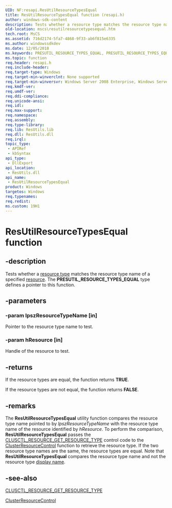 ```yaml
---
UID: NF:resapi.ResUtilResourceTypesEqual
title: ResUtilResourceTypesEqual function (resapi.h)
author: windows-sdk-content
description: Tests whether a resource type matches the resource type name of a specified resource. The PRESUTIL_RESOURCE_TYPES_EQUAL type defines a pointer to this function.
old-location: mscs\resutilresourcetypesequal.htm
tech.root: MsCS
ms.assetid: 716d2174-5fa7-4868-9f33-ab6f815e6335
ms.author: windowssdkdev
ms.date: 12/05/2018
ms.keywords: PRESUTIL_RESOURCE_TYPES_EQUAL, PRESUTIL_RESOURCE_TYPES_EQUAL function [Failover Cluster], ResUtilResourceTypesEqual, ResUtilResourceTypesEqual function [Failover Cluster], _wolf_resutilresourcetypesequal, mscs.resutilresourcetypesequal, resapi/PRESUTIL_RESOURCE_TYPES_EQUAL, resapi/ResUtilResourceTypesEqual
ms.topic: function
req.header: resapi.h
req.include-header: 
req.target-type: Windows
req.target-min-winverclnt: None supported
req.target-min-winversvr: Windows Server 2008 Enterprise, Windows Server 2008 Datacenter
req.kmdf-ver: 
req.umdf-ver: 
req.ddi-compliance: 
req.unicode-ansi: 
req.idl: 
req.max-support: 
req.namespace: 
req.assembly: 
req.type-library: 
req.lib: ResUtils.lib
req.dll: ResUtils.dll
req.irql: 
topic_type:
 - APIRef
 - kbSyntax
api_type:
 - DllExport
api_location:
 - ResUtils.dll
api_name:
 - ResUtilResourceTypesEqual
product: Windows
targetos: Windows
req.typenames: 
req.redist: 
ms.custom: 19H1
---
```


# ResUtilResourceTypesEqual function


## -description


Tests whether a  <a href="https://msdn.microsoft.com/d02e4f51-7b86-451a-a51c-ea850ae464d1">resource type</a> matches the resource type name of a specified  <a href="https://msdn.microsoft.com/090d1c20-fab3-43dd-bfe2-a2c3f9ba8f89">resource</a>. The <b>PRESUTIL_RESOURCE_TYPES_EQUAL</b> type defines a pointer to this function.


## -parameters




### -param lpszResourceTypeName [in]

Pointer to the resource type name to test.


### -param hResource [in]

Handle of the resource to test.


## -returns



If the resource types are equal, the function returns <b>TRUE</b>.

If the resource types are not equal, 
the function returns <b>FALSE</b>.




## -remarks



The  <b>ResUtilResourceTypesEqual</b> utility function compares the resource type name pointed to by <i>lpszResourceTypeName</i> with the resource type name of the resource identified by <i>hResource</i>. To perform the comparison,  <b>ResUtilResourceTypesEqual</b> passes the  <a href="https://msdn.microsoft.com/ed679b50-306e-4623-aba3-bab64cd0e671">CLUSCTL_RESOURCE_GET_RESOURCE_TYPE</a> control code to the  <a href="https://msdn.microsoft.com/a98ca55a-6535-48cf-a925-5005baa01b94">ClusterResourceControl</a> function to retrieve the resource type. If the two resource type names are the same, the resource types are equal. Note that  <b>ResUtilResourceTypesEqual</b> compares the resource type name and not the resource type  <a href="https://msdn.microsoft.com/02c61e81-486c-4543-b345-a1b2dde41982">display name</a>.




## -see-also




<a href="https://msdn.microsoft.com/ed679b50-306e-4623-aba3-bab64cd0e671">CLUSCTL_RESOURCE_GET_RESOURCE_TYPE</a>



<a href="https://msdn.microsoft.com/a98ca55a-6535-48cf-a925-5005baa01b94">ClusterResourceControl</a>
 

 

